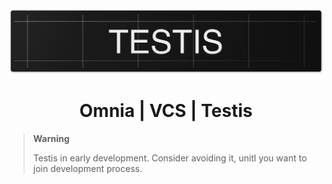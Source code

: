 
<div align="center">
	<img src="../docs/testis-banner.png">
	</br>
	<h1>Omnia | VCS | Testis</h1>
</div>

> **Warning**
>
> Testis in early development. Consider avoiding it, unitl you want to join development process.


